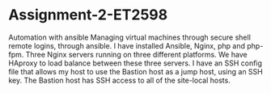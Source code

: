 # Assignment-2-ET2598
Automation with ansible
Managing virtual machines through secure shell remote logins, through ansible.
I have installed Ansible, Nginx, php and php-fpm.
Three Nginx servers running on three different platforms. We have HAproxy to load balance between these three servers.
I have an SSH config file that allows my host to use the Bastion host as a jump host, using an SSH key. The Bastion host has SSH access to all of the site-local hosts. 
